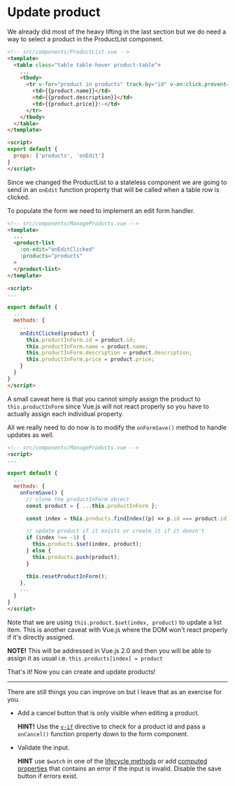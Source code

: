 # Update product

We already did most of the heavy lifting in the last section but we do need a way to select a
product in the ProductList component.

```html
<!-- src/components/ProductList.vue -->
<template>
  <table class="table table-hover product-table">
    ...
    <tbody>
      <tr v-for="product in products" track-by="id" v-on:click.prevent="onEdit(product)">
        <td>{{product.name}}</td>
        <td>{{product.description}}</td>
        <td>{{product.price}}:-</td>
      </tr>
    </tbody>
  </table>
</template>

<script>
export default {
  props: ['products', 'onEdit']
}
</script>
```

Since we changed the ProductList to a stateless component we are going to send in an
`onEdit` function property that will be called when a table row is clicked.

To populate the form we need to implement an edit form handler.
```html
<!-- src/components/ManageProducts.vue -->
<template>
  ...
  <product-list
    :on-edit="onEditClicked"
    :products="products"
  >
  </product-list>
</template>

<script>
...

export default {
  ...
  methods: {
    ...
    onEditClicked(product) {
      this.productInForm.id = product.id;
      this.productInForm.name = product.name;
      this.productInForm.description = product.description;
      this.productInForm.price = product.price;
    }
  }
}
</script>
```

A small caveat here is that you cannot simply assign the product to `this.productInForm`
since Vue.js will not react properly so you have to actually assign each individual property.


All we really need to do now is to modify the `onFormSave()` method to handle updates
as well.

```html
<!-- src/components/ManageProducts.vue -->
<script>
...

export default {
  ...
  methods: {
    onFormSave() {
      // clone the productInForm object
      const product = { ...this.productInForm };

      const index = this.products.findIndex((p) => p.id === product.id);

      // update product if it exists or create it if it doesn't
      if (index !== -1) {
        this.products.$set(index, product);
      } else {
        this.products.push(product);
      }

      this.resetProductInForm();
    },
    ...
  }
}
</script>
```

Note that we are using `this.product.$set(index, product)` to update a list item.
This is another caveat with Vue.js where the DOM won't react properly if it's directly
assigned.

**NOTE!**
This will be addressed in Vue.js 2.0 and then you will be able to assign it as usual i.e. `this.products[index] = product`

That's it! Now you can create and update products!

---

There are still things you can improve on but I leave that as an exercise for you.

 * Add a cancel button that is only visible when editing a product.

   **HINT!** Use the [`v-if`](https://vuejs.org/guide/conditional.html#v-if) directive to check for a product id and pass a `onCancel()`
   function property down to the form component.
 * Validate the input.

   **HINT** use `$watch` in one of the [lifecycle methods](https://vuejs.org/guide/instance.html#Instance-Lifecycle) or add [computed properties](https://vuejs.org/guide/computed.html)
   that contains an error if the input is invalid. Disable the save button if errors exist.
